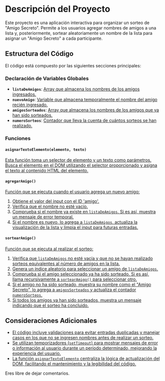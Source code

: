 # Descripción del Proyecto

Este proyecto es una aplicación interactiva para organizar un sorteo de "Amigo Secreto". Permite a los usuarios agregar nombres de amigos a una lista y, posteriormente, sortear aleatoriamente un nombre de la lista para asignar un "Amigo Secreto" a cada participante.

## Estructura del Código

El código está compuesto por las siguientes secciones principales:

### Declaración de Variables Globales

- **`listaDeAmigos`**: <u>Array que almacena los nombres de los amigos ingresados.</u>
- **`nuevoAmigo`**: <u>Variable que almacena temporalmente el nombre del amigo recién ingresado.</u>
- **`amigosSorteados`**: <u>Array que almacena los nombres de los amigos que ya han sido sorteados.</u>
- **`numeroSorteos`**: <u>Contador que lleva la cuenta de cuántos sorteos se han realizado.</u>

### Funciones

#### `asignarTextoElemento(elemento, texto)`

<u>Esta función toma un selector de elemento y un texto como parámetros. Busca el elemento en el DOM utilizando el selector proporcionado y asigna el texto al contenido HTML del elemento.</u>

#### `agregarAmigo()`

<u>Función que se ejecuta cuando el usuario agrega un nuevo amigo:</u>

1. <u>Obtiene el valor del input con el ID 'amigo'.</u>
2. <u>Verifica que el nombre no esté vacío.</u>
3. <u>Comprueba si el nombre ya existe en `listaDeAmigos`. Si es así, muestra un mensaje de error temporal.</u>
4. <u>Si el nombre es nuevo, lo agrega a `listaDeAmigos`, actualiza la visualización de la lista y limpia el input para futuras entradas.</u>

#### `sortearAmigo()`

<u>Función que se ejecuta al realizar el sorteo:</u>

1. <u>Verifica que `listaDeAmigos` no esté vacía y que no se hayan realizado sorteos equivalentes al número de amigos en la lista.</u>
2. <u>Genera un índice aleatorio para seleccionar un amigo de `listaDeAmigos`.</u>
3. <u>Comprueba si el amigo seleccionado ya ha sido sorteado. Si es así, llama recursivamente a `sortearAmigo()` para seleccionar otro.</u>
4. <u>Si el amigo no ha sido sorteado, muestra su nombre como el "Amigo Secreto", lo agrega a `amigosSorteados` y actualiza el contador `numeroSorteos`.</u>
5. <u>Si todos los amigos ya han sido sorteados, muestra un mensaje indicando que el sorteo ha concluido.</u>

## Consideraciones Adicionales

- <u>El código incluye validaciones para evitar entradas duplicadas y manejar casos en los que no se ingresen nombres antes de realizar un sorteo.</u>
- <u>Se utilizan temporizadores (`setTimeout`) para mostrar mensajes de error o información al usuario durante un período determinado, mejorando la experiencia del usuario.</u>
- <u>La función `asignarTextoElemento` centraliza la lógica de actualización del DOM, facilitando el mantenimiento y la legibilidad del código.</u>


Eres libre de dejar comentarios.